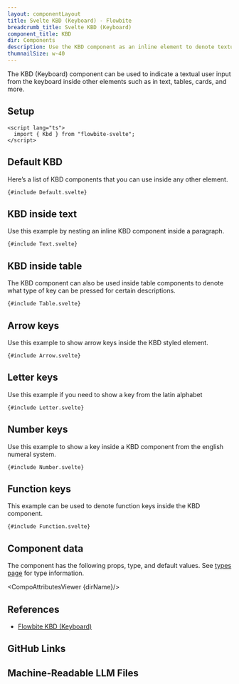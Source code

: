 ```yaml
---
layout: componentLayout
title: Svelte KBD (Keyboard) - Flowbite
breadcrumb_title: Svelte KBD (Keyboard)
component_title: KBD
dir: Components
description: Use the KBD component as an inline element to denote textual user input from the keyboard inside paragraphs, tables, and other components
thumnailSize: w-40
---
```


<script lang="ts">
  import { CompoAttributesViewer, GitHubCompoLinks, toKebabCase, LlmLink } from '../../utils'
  import { P, A } from '$lib'
  const dirName = toKebabCase(component_title)
</script>

The KBD (Keyboard) component can be used to indicate a textual user input from the keyboard inside other elements such as in text, tables, cards, and more.

## Setup

```svelte example hideOutput
<script lang="ts">
  import { Kbd } from "flowbite-svelte";
</script>
```

## Default KBD

Here’s a list of KBD components that you can use inside any other element.

```svelte example hideScript hideResponsiveButtons
{#include Default.svelte}
```

## KBD inside text

Use this example by nesting an inline KBD component inside a paragraph.

```svelte example hideScript hideResponsiveButtons
{#include Text.svelte}
```

## KBD inside table

The KBD component can also be used inside table components to denote what type of key can be pressed for certain descriptions.

```svelte example hideResponsiveButtons
{#include Table.svelte}
```

## Arrow keys

Use this example to show arrow keys inside the KBD styled element.

```svelte example hideResponsiveButtons
{#include Arrow.svelte}
```

## Letter keys

Use this example if you need to show a key from the latin alphabet

```svelte example hideScript hideResponsiveButtons
{#include Letter.svelte}
```

## Number keys

Use this example to show a key inside a KBD component from the english numeral system.

```svelte example hideScript hideResponsiveButtons
{#include Number.svelte}
```

## Function keys

This example can be used to denote function keys inside the KBD component.

```svelte example hideScript hideResponsiveButtons
{#include Function.svelte}
```

## Component data

The component has the following props, type, and default values. See [types page](/docs/pages/typescript) for type information.

<CompoAttributesViewer {dirName}/>

## References

- [Flowbite KBD (Keyboard)](https://flowbite.com/docs/components/kbd/)

## GitHub Links

<GitHubCompoLinks />

## Machine-Readable LLM Files

<LlmLink />
